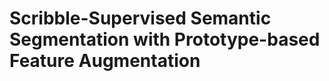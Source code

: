 # Scribble-Supervised Semantic Segmentation with Prototype-based Feature Augmentation

























